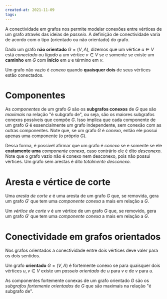 ```yaml
---
created-at: 2021-11-09
tags:
---
```

A conectividade em grafos nos permite modelar conexões entre vértices de um grafo através das ideias de *passeio*. A definição de conectividade varia de acordo com o tipo (orientado ou não orientado) do grafo.

Dado um grafo **não orientado** $G = (V, A)$, dizemos que um vértice $u \in V$ está *conectado* ou *ligado* a um vértice $v \in V$ se e somente se existe um **caminho** em $G$ com **início** em $u$ e término em $v$.

Um grafo não vazio é *conexo* quando **quaisquer dois** de seus vértices estão conectados.

# Componentes
As *componentes* de um grafo $G$ são os **subgrafos conexos** de $G$ que são *maximais* na relação "é subgrafo de", ou seja, são os maiores subgrafos conexos possíveis que compõe $G$. Isso implica que cada componente de um grafo $G$ é essencialmente um grafo independente, sem conexão com as outras componentes. Note que, se um grafo $G$ é *conexo*, então ele possui apenas uma componente (o próprio $G$).

Dessa forma, é possível afirmar que um grafo é *conexo* se e somente se ele **exatamente uma** *componente conexa*, caso contrário ele é dito *desconexo*. Note que o grafo vazio não é conexo nem desconexo, pois não possui vértices. Um grafo sem arestas é dito *totalmente desconexo*.

# Aresta e vértice de corte
Uma *aresta de corte* $e$ é uma aresta de um grafo $G$ que, se removida, gera um grafo $G'$ que tem uma *componente conexa* a mais em relação a $G$.

Um *vértice de corte* $v$ é um vértice de um grafo $G$ que, se removido, gera um grafo $G'$ que tem uma *componente conexa* a mais em relação a $G$.

# Conectividade em grafos orientados
Nos grafos orientados a conectividade entre dois vértices deve valer para os dois sentidos.

Um grafo **orientado** $G = (V, A)$ é fortemente conexo se para quaisquer dois vértices $u, v \in V$ existe um *passeio orientado* de $u$ para $v$ e de $v$ para $u$.

As componentes fortemente conexas de um grafo orientado $G$ são os *subgrafos fortemente orientados* de $G$ que são maximais na relação "é subgrafo de".